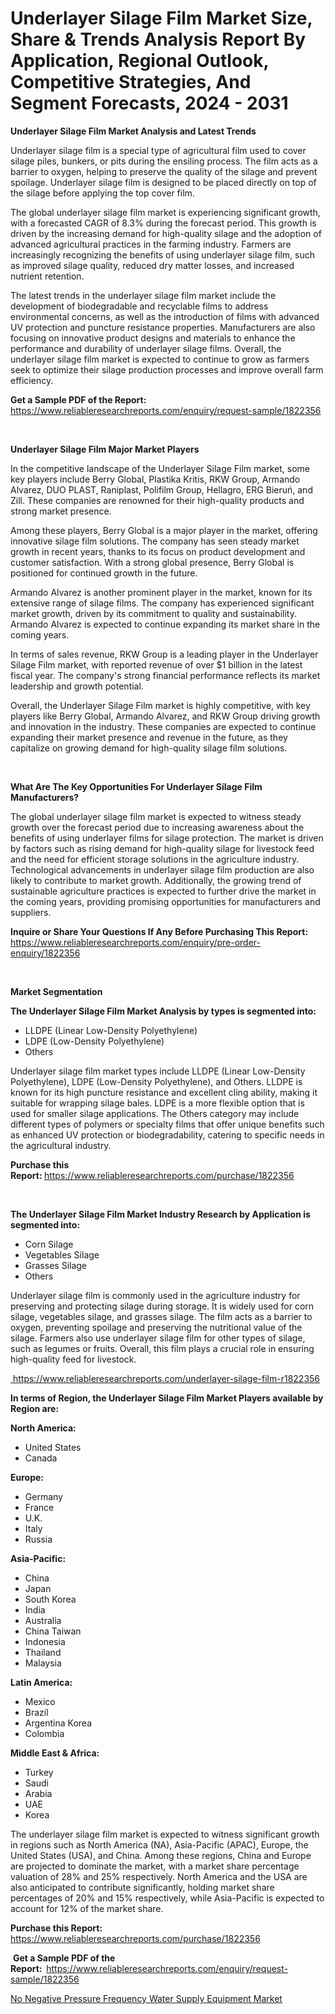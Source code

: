 <p><h1>Underlayer Silage Film Market Size, Share & Trends Analysis Report By Application, Regional Outlook, Competitive Strategies, And Segment Forecasts, 2024 - 2031</h1></p><p><strong>Underlayer Silage Film Market Analysis and Latest Trends</strong></p>
<p><p>Underlayer silage film is a special type of agricultural film used to cover silage piles, bunkers, or pits during the ensiling process. The film acts as a barrier to oxygen, helping to preserve the quality of the silage and prevent spoilage. Underlayer silage film is designed to be placed directly on top of the silage before applying the top cover film.</p><p>The global underlayer silage film market is experiencing significant growth, with a forecasted CAGR of 8.3% during the forecast period. This growth is driven by the increasing demand for high-quality silage and the adoption of advanced agricultural practices in the farming industry. Farmers are increasingly recognizing the benefits of using underlayer silage film, such as improved silage quality, reduced dry matter losses, and increased nutrient retention.</p><p>The latest trends in the underlayer silage film market include the development of biodegradable and recyclable films to address environmental concerns, as well as the introduction of films with advanced UV protection and puncture resistance properties. Manufacturers are also focusing on innovative product designs and materials to enhance the performance and durability of underlayer silage films. Overall, the underlayer silage film market is expected to continue to grow as farmers seek to optimize their silage production processes and improve overall farm efficiency.</p></p>
<p><strong>Get a Sample PDF of the Report:&nbsp;</strong> <a href="https://www.reliableresearchreports.com/enquiry/request-sample/1822356">https://www.reliableresearchreports.com/enquiry/request-sample/1822356</a></p>
<p>&nbsp;</p>
<p><strong>Underlayer Silage Film Major Market Players</strong></p>
<p><p>In the competitive landscape of the Underlayer Silage Film market, some key players include Berry Global, Plastika Kritis, RKW Group, Armando Alvarez, DUO PLAST, Raniplast, Polifilm Group, Hellagro, ERG Bieruń, and Zill. These companies are renowned for their high-quality products and strong market presence.</p><p>Among these players, Berry Global is a major player in the market, offering innovative silage film solutions. The company has seen steady market growth in recent years, thanks to its focus on product development and customer satisfaction. With a strong global presence, Berry Global is positioned for continued growth in the future.</p><p>Armando Alvarez is another prominent player in the market, known for its extensive range of silage films. The company has experienced significant market growth, driven by its commitment to quality and sustainability. Armando Alvarez is expected to continue expanding its market share in the coming years.</p><p>In terms of sales revenue, RKW Group is a leading player in the Underlayer Silage Film market, with reported revenue of over $1 billion in the latest fiscal year. The company's strong financial performance reflects its market leadership and growth potential.</p><p>Overall, the Underlayer Silage Film market is highly competitive, with key players like Berry Global, Armando Alvarez, and RKW Group driving growth and innovation in the industry. These companies are expected to continue expanding their market presence and revenue in the future, as they capitalize on growing demand for high-quality silage film solutions.</p></p>
<p>&nbsp;</p>
<p><strong>What Are The Key Opportunities For Underlayer Silage Film Manufacturers?</strong></p>
<p><p>The global underlayer silage film market is expected to witness steady growth over the forecast period due to increasing awareness about the benefits of using underlayer films for silage protection. The market is driven by factors such as rising demand for high-quality silage for livestock feed and the need for efficient storage solutions in the agriculture industry. Technological advancements in underlayer silage film production are also likely to contribute to market growth. Additionally, the growing trend of sustainable agriculture practices is expected to further drive the market in the coming years, providing promising opportunities for manufacturers and suppliers.</p></p>
<p><strong>Inquire or Share Your Questions If Any Before Purchasing This Report:</strong> <a href="https://www.reliableresearchreports.com/enquiry/pre-order-enquiry/1822356">https://www.reliableresearchreports.com/enquiry/pre-order-enquiry/1822356</a></p>
<p>&nbsp;</p>
<p><strong>Market Segmentation</strong></p>
<p><strong>The Underlayer Silage Film Market Analysis by types is segmented into:</strong></p>
<p><ul><li>LLDPE (Linear Low-Density Polyethylene)</li><li>LDPE (Low-Density Polyethylene)</li><li>Others</li></ul></p>
<p><p>Underlayer silage film market types include LLDPE (Linear Low-Density Polyethylene), LDPE (Low-Density Polyethylene), and Others. LLDPE is known for its high puncture resistance and excellent cling ability, making it suitable for wrapping silage bales. LDPE is a more flexible option that is used for smaller silage applications. The Others category may include different types of polymers or specialty films that offer unique benefits such as enhanced UV protection or biodegradability, catering to specific needs in the agricultural industry.</p></p>
<p><strong>Purchase this Report:&nbsp;</strong><a href="https://www.reliableresearchreports.com/purchase/1822356">https://www.reliableresearchreports.com/purchase/1822356</a></p>
<p>&nbsp;</p>
<p><strong>The Underlayer Silage Film Market Industry Research by Application is segmented into:</strong></p>
<p><ul><li>Corn Silage</li><li>Vegetables Silage</li><li>Grasses Silage</li><li>Others</li></ul></p>
<p><p>Underlayer silage film is commonly used in the agriculture industry for preserving and protecting silage during storage. It is widely used for corn silage, vegetables silage, and grasses silage. The film acts as a barrier to oxygen, preventing spoilage and preserving the nutritional value of the silage. Farmers also use underlayer silage film for other types of silage, such as legumes or fruits. Overall, this film plays a crucial role in ensuring high-quality feed for livestock.</p></p>
<p><a href="https://www.reliableresearchreports.com/underlayer-silage-film-r1822356">&nbsp;https://www.reliableresearchreports.com/underlayer-silage-film-r1822356</a></p>
<p><strong>In terms of Region, the Underlayer Silage Film Market Players available by Region are:</strong></p>
<p>
    <p> <strong> North America: </strong>
        <ul>
            <li>United States</li>
            <li>Canada</li>
        </ul>
        </p> 
    <p> <strong> Europe: </strong>
        <ul>
            <li>Germany</li>
            <li>France</li>
            <li>U.K.</li>
            <li>Italy</li>
            <li>Russia</li>
        </ul>
        </p> 
    <p> <strong> Asia-Pacific: </strong>
        <ul>
            <li>China</li>
            <li>Japan</li>
            <li>South Korea</li>
            <li>India</li>
            <li>Australia</li>
            <li>China Taiwan</li>
            <li>Indonesia</li>
            <li>Thailand</li>
            <li>Malaysia</li>
        </ul>
        </p> 
    <p> <strong> Latin America: </strong>
        <ul>
            <li>Mexico</li>
            <li>Brazil</li>
            <li>Argentina Korea</li>
            <li>Colombia</li>
        </ul>
        </p> 
    <p> <strong> Middle East & Africa: </strong>
        <ul>
            <li>Turkey</li>
            <li>Saudi</li>
            <li>Arabia</li>
            <li>UAE</li>
            <li>Korea</li>
        </ul>
    </p>
    </p>
<p><p>The underlayer silage film market is expected to witness significant growth in regions such as North America (NA), Asia-Pacific (APAC), Europe, the United States (USA), and China. Among these regions, China and Europe are projected to dominate the market, with a market share percentage valuation of 28% and 25% respectively. North America and the USA are also anticipated to contribute significantly, holding market share percentages of 20% and 15% respectively, while Asia-Pacific is expected to account for 12% of the market share.</p></p>
<p><strong>Purchase this Report: </strong><a href="https://www.reliableresearchreports.com/purchase/1822356">https://www.reliableresearchreports.com/purchase/1822356</a></p>
<p>&nbsp;<strong>Get a Sample PDF of the Report:&nbsp;&nbsp;</strong><a href="https://www.reliableresearchreports.com/enquiry/request-sample/1822356">https://www.reliableresearchreports.com/enquiry/request-sample/1822356</a></p>
<p><strong></strong></p>
<p><p><a href="https://github.com/cobainhalbaru1/Market-Research-Report-List-1/blob/main/no-negative-pressure-frequency-water-supply-equipment-market.md">No Negative Pressure Frequency Water Supply Equipment Market</a></p></p>